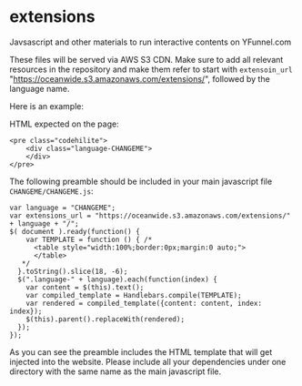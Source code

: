 # extensions
Javsascript and other materials to run interactive contents on YFunnel.com

These files will be served via AWS S3 CDN. Make sure to add all relevant resources in the repository and make them refer to start with `extensoin_url` "https://oceanwide.s3.amazonaws.com/extensions/", followed by the language name.

Here is an example:

HTML expected on the page:

    <pre class="codehilite">
        <div class="language-CHANGEME">
        </div>
    </pre>

The following preamble should be included in your main javascript file `CHANGEME/CHANGEME.js`:

    var language = "CHANGEME";
    var extensions_url = "https://oceanwide.s3.amazonaws.com/extensions/" + language + "/";
    $( document ).ready(function() {
        var TEMPLATE = function () { /*
          <table style="width:100%;border:0px;margin:0 auto;">
          </table>
       */
      }.toString().slice(18, -6);
      $(".language-" + language).each(function(index) {
        var content = $(this).text();
        var compiled_template = Handlebars.compile(TEMPLATE);
        var rendered = compiled_template({content: content, index: index});
        $(this).parent().replaceWith(rendered);
      });
    });

As you can see the preamble includes the HTML template that will get injected into the website.
Please include all your dependencies under one directory with the same name as the main javascript file.
